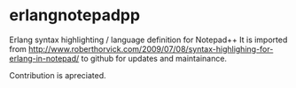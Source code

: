 # erlangnotepadpp
Erlang syntax highlighting / language definition for Notepad++
It is imported from http://www.roberthorvick.com/2009/07/08/syntax-highlighing-for-erlang-in-notepad/ to github for updates and maintainance.

Contribution is apreciated.
